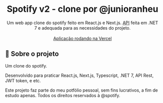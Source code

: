 <h1 align="center">
Spotify v2 - clone por @junioranheu
</h1>

<p align="center">Um web app clone do spotify feito em React.js e Next.js. <a href="https://github.com/junioranheu/spotify-api" target="_blank">API</a> feita em .NET 7 e adequada para as necessidades do projeto.
<br/><br/><a align="center" href="spotify-anheu-v2.vercel.app/" target="_blank">Aplicação rodando na Vercel</a>
</p>

## 📃 Sobre o projeto

Um clone do spotify.

Desenvolvido para praticar React.js, Next.js, Typescript, .NET 7, API Rest, JWT token, e etc.

Este projeto faz parte do meu potfólio pessoal, sem fins lucrativos, a fim de estudo apenas. Todos os direitos reservados à @spotify.
